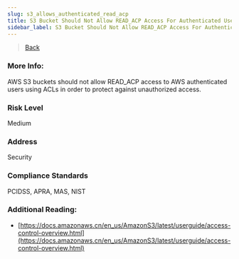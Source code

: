 ```yaml
---
slug: s3_allows_authenticated_read_acp
title: S3 Bucket Should Not Allow READ_ACP Access For Authenticated Users
sidebar_label: S3 Bucket Should Not Allow READ_ACP Access For Authenticated Users
---
```

> [Back](../../s3publiccheck)

### More Info:
AWS S3 buckets should not allow READ_ACP access to AWS authenticated users using ACLs in order to protect against unauthorized access.

### Risk Level
Medium

### Address
Security

### Compliance Standards
PCIDSS, APRA, MAS, NIST

### Additional Reading:
- [https://docs.amazonaws.cn/en_us/AmazonS3/latest/userguide/access-control-overview.html](https://docs.amazonaws.cn/en_us/AmazonS3/latest/userguide/access-control-overview.html) 


